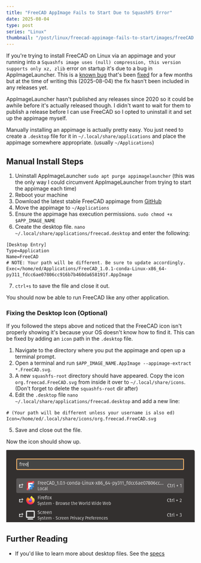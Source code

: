 ```yaml
---
title: "FreeCAD AppImage Fails to Start Due to SquashFS Error"
date: 2025-08-04
type: post
series: "Linux"
thumbnail: "/post/linux/freecad-appimage-fails-to-start/images/freeCAD.svg"
---
```


If you're trying to install FreeCAD on Linux via an appimage and your running into a `Squashfs image uses (null) compression, this version supports only xz, zlib` error on startup it's due to a bug in AppImageLauncher. This is a [known bug](https://github.com/TheAssassin/AppImageLauncher/issues/585) that's been [fixed](https://github.com/TheAssassin/AppImageLauncher/pull/690) for a few months but at the time of writing this (2025-08-04) the fix hasn't been included in any releases yet.

AppImageLauncher hasn't published any releases since 2020 so it could be awhile before it's actually released though. I didn't want to wait for them to publish a release before I can use FreeCAD so I opted to uninstall it and set up the appimage myself.

Manually installing an appimage is actually pretty easy. You just need to create a `.desktop` file for it in `~/.local/share/applications` and place the appimage somewhere appropriate. (usually `~/Applications`)

## Manual Install Steps

1. Uninstall AppImageLauncher `sudo apt purge appimagelauncher` (this was the only way I could circumvent AppImageLauncher from trying to start the appimage each time)
2. Reboot your machine
3. Download the latest stable FreeCAD appimage from [GitHub](https://github.com/FreeCAD/FreeCAD/releases)
4. Move the appimage to `~/Applications`
5. Ensure the appimage has execution permissions. `sudo chmod +x $APP_IMAGE_NAME`
6. Create the desktop file. `nano ~/.local/share/applications/freecad.desktop` and enter the following:

```
[Desktop Entry]
Type=Application
Name=FreeCAD
# NOTE: Your path will be different. Be sure to update accordingly.
Exec=/home/ed/Applications/FreeCAD_1.0.1-conda-Linux-x86_64-py311_fdcc6ae07806cc916b7b460da658191f.AppImage
```

7. `ctrl+s` to save the file and close it out.

You should now be able to run FreeCAD like any other application.

### Fixing the Desktop Icon (Optional)

If you followed the steps above and noticed that the FreeCAD icon isn't properly showing it's because your OS doesn't know how to find it. This can be fixed by adding an `icon` path in the `.desktop` file.

1. Navigate to the directory where you put the appimage and open up a terminal prompt.
2. Open a terminal and run `$APP_IMAGE_NAME.AppImage --appimage-extract *.FreeCAD.svg`.
3. A new `squashfs-root` directory should have appeared. Copy the icon `org.freecad.FreeCAD.svg` from inside it over to `~/.local/share/icons`. (Don't forget to delete the `squashfs-root` dir after)
4. Edit the `.desktop` file `nano ~/.local/share/applications/freecad.desktop` and add a new line:

```
# (Your path will be different unless your username is also ed)
Icon=/home/ed/.local/share/icons/org.freecad.FreeCAD.svg
```

5. Save and close out the file.

Now the icon should show up.

![](./images/launcher.png)

## Further Reading

- If you'd like to learn more about desktop files. See the [specs](https://specifications.freedesktop.org/desktop-entry-spec/latest/)
